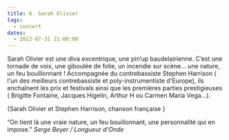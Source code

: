 ```yaml
---
title: 6. Sarah Olivier
tags: 
  - concert
dates:
  - 2012-07-31 21:00:00
---
```


Sarah Olivier est une diva excentrique, une pin’up baudelairienne. C’est une tornade de voix, une giboulée de folie, un incendie sur scène... une nature, un feu bouillonnant ! Accompagnée du contrebassiste Stephen Harrison ( l'un des meilleurs contrebassiste et poly-instrumentiste d'Europe), ils enchaînent les prix et festivals ainsi que les premières parties prestigieuses ( Brigitte Fontaine, Jacques Higelin, Arthur H ou Carmen Maria Vega...).

{Sarah Olivier et Stephen Harrison, chanson française
}


<quote>“On tient là une vraie nature, un feu bouillonnant, une personnalité qui en impose.”
*Serge Beyer / Longueur d'Onde*</quote>


